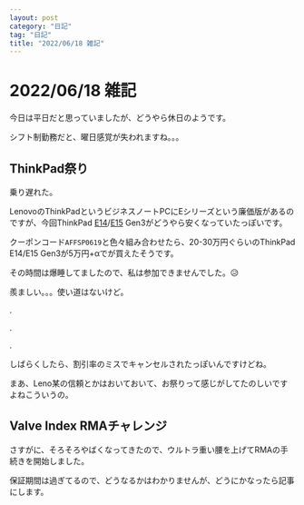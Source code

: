 ```yaml
---
layout: post
category: "日記"
tag: "日記"
title: "2022/06/18 雑記"
---
```

# 2022/06/18 雑記
今日は平日だと思っていましたが、どうやら休日のようです。

シフト制勤務だと、曜日感覚が失われますね。。。

## ThinkPad祭り
乗り遅れた。

LenovoのThinkPadというビジネスノートPCにEシリーズという廉価版があるのですが、今回ThinkPad [E14](https://www.lenovo.com/jp/ja/notebooks/thinkpad/e-series/ThinkPad-E14-Gen-3-14%E2%80%9D-AMD/p/22TPE14E4A3)/[E15](https://www.lenovo.com/jp/ja/notebooks/thinkpad/e-series/ThinkPad-E15-Gen-3-15%E2%80%9D-AMD/p/22TPE15E5A3) Gen3がどうやら安くなっていたっぽいです。

クーポンコード`AFFSP0619`と色々組み合わせたら、20-30万円ぐらいのThinkPad E14/E15 Gen3が5万円+αでが買えたそうです。

その時間は爆睡してましたので、私は参加できませんでした。😥

羨ましい。。。使い道はないけど。

.

.

.


しばらくしたら、割引率のミスでキャンセルされたっぽいんですけどね。

まあ、Leno某の信頼とかはおいておいて、お祭りって感じがしてたのしいですよねこういうの。

## Valve Index RMAチャレンジ
さすがに、そろそろやばくなってきたので、ウルトラ重い腰を上げてRMAの手続きを開始しました。

保証期間は過ぎてるので、どうなるかはわかりませんが、どうにかなったら記事にします。